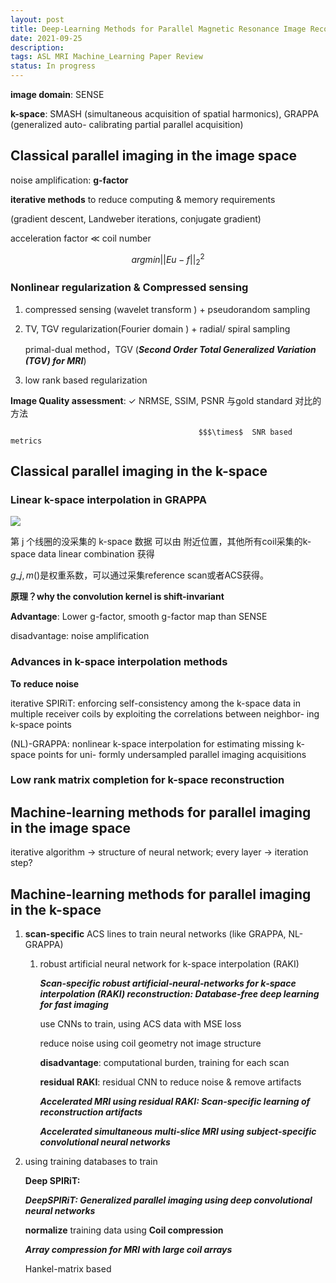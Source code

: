```yaml
---
layout: post
title: Deep-Learning Methods for Parallel Magnetic Resonance Image Reconstruction
date: 2021-09-25
description: 
tags: ASL MRI Machine_Learning Paper Review
status: In progress
---
```


**image domain**: SENSE

**k-space**: SMASH (simultaneous acquisition of spatial harmonics), GRAPPA (generalized auto- calibrating partial parallel acquisition)

## **Classical parallel imaging in the image space**

noise amplification: **g-factor**

**iterative methods** to reduce computing & memory requirements

(gradient descent, Landweber iterations, conjugate gradient)

acceleration factor $\ll$ coil number

$$argmin||Eu-f||_2^2$$

### Nonlinear regularization & Compressed sensing

1. compressed sensing (wavelet transform ) +  pseudorandom sampling 

1. TV, TGV regularization(Fourier domain ) + radial/ spiral sampling

    primal-dual method，TGV  (***Second Order Total Generalized Variation (TGV) for MRI***)

2. low rank based regularization

**Image Quality assessment**:  $\checkmark$ NRMSE, SSIM, PSNR 与gold standard 对比的方法                   

                                              $$$\times$  SNR based metrics

## Classical parallel imaging in the k-space

### Linear k-space interpolation in GRAPPA

<div class="row mt-3"><div class="col-sm mt-3 mt-md-0"><img class="img-fluid rounded z-depth-1" src="{{ site.baseurl }}/assets/img/Deep-Learning%20Methods%20for%20Parallel%20Magnetic%20Resona%20a0173c99f1614ddb97103474c53c07ff/Untitled.png" data-zoomable></div></div>

第 j 个线圈的没采集的 k-space 数据 可以由 附近位置，其他所有coil采集的k-space data linear combination 获得

$g\_{j,m}()$是权重系数，可以通过采集reference scan或者ACS获得。

**原理？why the convolution kernel is shift-invariant**

**Advantage**:  Lower g-factor, smooth g-factor map than SENSE

disadvantage: noise amplification

### Advances in k-space interpolation methods

**To** **reduce noise**

iterative SPIRiT: enforcing self-consistency among the k-space data in multiple receiver coils by exploiting the correlations between neighbor- ing k-space points

(NL)-GRAPPA: nonlinear k-space interpolation for estimating missing k-space points for uni- formly undersampled parallel imaging acquisitions

### Low rank matrix completion for k-space reconstruction

## **Machine-learning methods for parallel imaging in the image space**

iterative algorithm → structure of neural network;   every layer → iteration step?

## **Machine-learning methods for parallel imaging in the k-space**

1. **scan-specific** ACS lines to train neural networks (like GRAPPA, NL-GRAPPA)
    1. robust artificial neural network for k-space interpolation (RAKI)

        ***Scan‐specific robust artificial‐neural‐networks for k‐space interpolation (RAKI) reconstruction: Database‐free deep learning for fast imaging***

        use CNNs to train, using ACS data with MSE loss

        reduce noise using coil geometry not image structure

        **disadvantage**: computational burden, training for each scan

        **residual RAKI**: residual CNN to reduce noise & remove artifacts 

        ***Accelerated MRI using residual RAKI: Scan-specific learning of reconstruction artifacts***

        ***Accelerated simultaneous multi-slice MRI using subject-specific convolutional neural networks***

2. using training databases to train

    **Deep SPIRiT:**

    ***DeepSPIRiT: Generalized parallel imaging using deep convolutional neural networks***

    **normalize** training data using **Coil compression**

    ***Array compression for MRI with large coil arrays***

    Hankel-matrix based